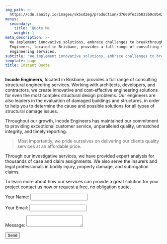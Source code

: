 ```yaml
---
img_path: >-
  https://cdn.sanity.io/images/vk5sd2eg/production/d7609fe335035b9c0b42a6b76aa243a6a0d6e627-800x600.gif
menus:
  secondary:
    title: 'Quote Me '
    weight: 1
meta_description: >-
  We implement innovative solutions, embrace challenges to breakthrough.  Incode
  Engineers, located in Brisbane, provides a full range of consulting structural
  engineering services.
subtitle: 'We implement innovative solutions, embrace challenges to breakthrough. '
template: page
title: Instant Quote
---
```

**Incode Engineers,** located in Brisbane, provides a full range of consulting structural engineering services. Working with architects, developers, and contractors, we create innovative and cost-effective engineering solutions for even the most complex structural design problems. Our engineers are also leaders in the evaluation of damaged buildings and structures, in order to help you to determine the cause and possible solutions for all types of structural damage issues.

Throughout our growth, Incode Engineers has maintained our commitment to providing exceptional customer service, unparalleled quality, unmatched integrity, and timely reporting. 

> Most importantly, we pride ourselves on delivering our clients quality services at an affordable price.

Through our investigative services, we have provided expert analysis for thousands of case and claim assignments. We also serve the insurers and legal professionals in bodily injury, property damage, and subrogation claims.







To learn more about how our services can provide a great solution for your project contact us now or request a free, no obligation quote.

<form name="contact" method="POST" data-netlify="true">
  <p>
    <label>Your Name: <input type="text" name="name" /></label>   
  </p>
  <p>
    <label>Your Email: <input type="email" name="email" /></label>
  </p>

  <p>
    <label>Message: <textarea name="message"></textarea></label>
  </p>
  <p>
    <button type="submit">Send</button>
  </p>
</form>
